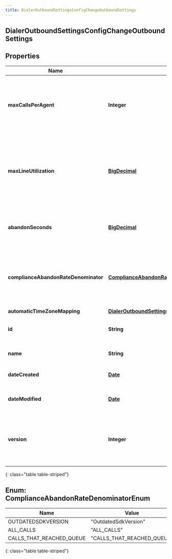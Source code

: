 ```yaml
---
title: DialerOutboundSettingsConfigChangeOutboundSettings
---
```


## DialerOutboundSettingsConfigChangeOutboundSettings

## Properties

| Name                                 | Type                                                                                                                                                                 | Description                                                                                                      | Notes      |
| ------------------------------------ | -------------------------------------------------------------------------------------------------------------------------------------------------------------------- | ---------------------------------------------------------------------------------------------------------------- | ---------- |
| **maxCallsPerAgent**                 | <!----><!---->**Integer**<!---->                                                                                                                                     | The maximum number of calls that can be placed per agent on any campaign                                         | [optional] |
| **maxLineUtilization**               | <!----><!---->[**BigDecimal**](BigDecimal.md)<!---->                                                                                                                 | The maximum percentage of lines that should be used for Outbound, expressed as a decimal in the range [0.0, 1.0] | [optional] |
| **abandonSeconds**                   | <!----><!---->[**BigDecimal**](BigDecimal.md)<!---->                                                                                                                 | The number of seconds used to determine if a call is abandoned                                                   | [optional] |
| **complianceAbandonRateDenominator** | [**ComplianceAbandonRateDenominatorEnum**](#ComplianceAbandonRateDenominatorEnum)<!---->                                                                             | The denominator to be used in determining the compliance abandon rate                                            | [optional] |
| **automaticTimeZoneMapping**         | <!----><!---->[**DialerOutboundSettingsConfigChangeAutomaticTimeZoneMappingSettings**](DialerOutboundSettingsConfigChangeAutomaticTimeZoneMappingSettings.md)<!----> |                                                                                                                  | [optional] |
| **id**                               | <!----><!---->**String**<!---->                                                                                                                                      | The globally unique identifier for the object.                                                                   | [optional] |
| **name**                             | <!----><!---->**String**<!---->                                                                                                                                      | The UI-visible name of the object                                                                                | [optional] |
| **dateCreated**                      | <!----><!---->[**Date**](Date.md)<!---->                                                                                                                             | Creation time of the entity                                                                                      | [optional] |
| **dateModified**                     | <!----><!---->[**Date**](Date.md)<!---->                                                                                                                             | Last modified time of the entity                                                                                 | [optional] |
| **version**                          | <!----><!---->**Integer**<!---->                                                                                                                                     | Required for updates, must match the version number of the most recent update                                    | [optional] |

{: class="table table-striped"}

<a name="ComplianceAbandonRateDenominatorEnum"></a>

## Enum: ComplianceAbandonRateDenominatorEnum

| Name                     | Value                                |
| ------------------------ | ------------------------------------ |
| OUTDATEDSDKVERSION       | &quot;OutdatedSdkVersion&quot;       |
| ALL_CALLS                | &quot;ALL_CALLS&quot;                |
| CALLS_THAT_REACHED_QUEUE | &quot;CALLS_THAT_REACHED_QUEUE&quot; |

{: class="table table-striped"}
